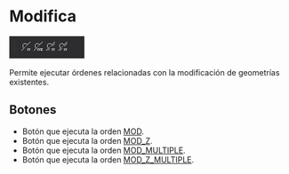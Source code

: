 # Modifica

![Barra de herramientas Modifica](../../../.gitbook/assets/modifica.png)

Permite ejecutar órdenes relacionadas con la modificación de geometrías existentes.

## Botones

* Botón que ejecuta la orden [MOD](../ventana-de-dibujo/ordenes/m/mod.md).
* Botón que ejecuta la orden [MOD\_Z](../ventana-de-dibujo/ordenes/m/mod-z.md).
* Botón que ejecuta la orden [MOD\_MULTIPLE](../ventana-de-dibujo/ordenes/m/mod-multiple.md).
* Botón que ejecuta la orden [MOD\_Z\_MULTIPLE](../ventana-de-dibujo/ordenes/m/mod-z-multiple.md).





